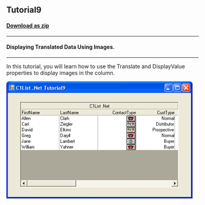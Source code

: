 ## Tutorial9
#### [Download as zip](https://grapecity.github.io/DownGit/#/home?url=https://github.com/GrapeCity/ComponentOne-WinForms-Samples/tree/master/NetFramework\List\VB\Tutorials\Tutorial9)
____
#### Displaying Translated Data Using Images.
____
In this tutorial, you will learn how to use the Translate and DisplayValue properties to display images in the column.

![screenshot](screenshot.PNG)
